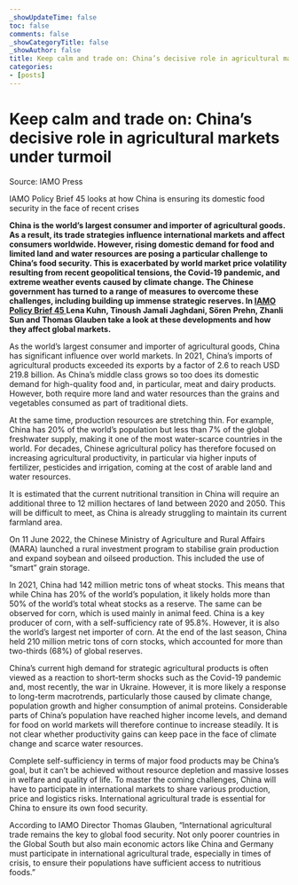 ```yaml
---
_showUpdateTime: false
toc: false
comments: false
_showCategoryTitle: false
_showAuthor: false
title: Keep calm and trade on: China’s decisive role in agricultural markets under turmoil
categories:
- [posts]
---
```


<div class="col-md-12 ce-bodytext ce-intext">
    <h1>
        Keep calm and trade on: China’s decisive role in agricultural markets
        under turmoil
    </h1>
    <p>Source: IAMO Press</p>
    <p class="subheader">
        IAMO Policy Brief 45 looks at how China is ensuring its domestic food
        security in the face of recent crises
    </p>
    <p>
        <strong>
            China is the world’s largest consumer and importer of agricultural goods.
            As a result, its trade strategies influence international markets and affect
            consumers worldwide. However, rising domestic demand for food and limited
            land and water resources are posing a particular challenge to China’s food
            security. This is exacerbated by world market price volatility resulting
            from recent geopolitical tensions, the Covid-19 pandemic, and extreme weather
            events caused by climate change. The Chinese government has turned to a
            range of measures to overcome these challenges, including building up immense
            strategic reserves. In
            <a href="/fileadmin/user_upload/Bilder_und_Dokumente/05-publikationen/IAMO_Policy_Brief/IAMO_Policy_Brief_45_EN.pdf"
            target="_blank">
                IAMO Policy Brief 45
            </a>
            Lena Kuhn, Tinoush Jamali Jaghdani, Sören Prehn, Zhanli Sun and Thomas
            Glauben take a look at these developments and how they affect global markets.
        </strong>
    </p>
    <p>
        As the world’s largest consumer and importer of agricultural goods, China
        has significant influence over world markets. In 2021, China’s imports
        of agricultural products exceeded its exports by a factor of 2.6 to reach
        USD 219.8 billion. As China’s middle class grows so too does its domestic
        demand for high-quality food and, in particular, meat and dairy products.
        However, both require more land and water resources than the grains and
        vegetables consumed as part of traditional diets.
    </p>
    <p>
        At the same time, production resources are stretching thin. For example,
        China has 20% of the world’s population but less than 7% of the global
        freshwater supply, making it one of the most water-scarce countries in
        the world. For decades, Chinese agricultural policy has therefore focused
        on increasing agricultural productivity, in particular via higher inputs
        of fertilizer, pesticides and irrigation, coming at the cost of arable
        land and water resources.
    </p>
    <p>
        It is estimated that the current nutritional transition in China will
        require an additional three to 12 million hectares of land between 2020
        and 2050. This will be difficult to meet, as China is already struggling
        to maintain its current farmland area.
    </p>
    <p>
        On 11 June 2022, the Chinese Ministry of Agriculture and Rural Affairs
        (MARA) launched a rural investment program to stabilise grain production
        and expand soybean and oilseed production. This included the use of “smart”
        grain storage.
    </p>
    <p>
        In 2021, China had 142 million metric tons of wheat stocks. This means
        that while China has 20% of the world’s population, it likely holds more
        than 50% of the world’s total wheat stocks as a reserve. The same can be
        observed for corn, which is used mainly in animal feed. China is a key
        producer of corn, with a self-sufficiency rate of 95.8%. However, it is
        also the world’s largest net importer of corn. At the end of the last season,
        China held 210 million metric tons of corn stocks, which accounted for
        more than two-thirds (68%) of global reserves.
    </p>
    <p>
        China’s current high demand for strategic agricultural products is often
        viewed as a reaction to short-term shocks such as the Covid-19 pandemic
        and, most recently, the war in Ukraine. However, it is more likely a response
        to long-term macrotrends, particularly those caused by climate change,
        population growth and higher consumption of animal proteins. Considerable
        parts of China’s population have reached higher income levels, and demand
        for food on world markets will therefore continue to increase steadily.
        It is not clear whether productivity gains can keep pace in the face of
        climate change and scarce water resources.
    </p>
    <p>
        Complete self-sufficiency in terms of major food products may be China’s
        goal, but it can’t be achieved without resource depletion and massive losses
        in welfare and quality of life. To master the coming challenges, China
        will have to participate in international markets to share various production,
        price and logistics risks. International agricultural trade is essential
        for China to ensure its own food security.
    </p>
    <p>
        According to IAMO Director Thomas Glauben, “International agricultural
        trade remains the key to global food security. Not only poorer countries
        in the Global South but also main economic actors like China and Germany
        must participate in international agricultural trade, especially in times
        of crisis, to ensure their populations have sufficient access to nutritious
        foods.”
    </p>
</div>
